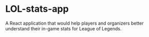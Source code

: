 # LOL-stats-app
A React application that would help players and organizers better understand their in-game stats for League of Legends.
